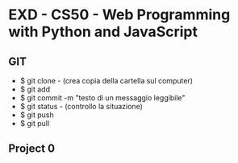 # EXD - CS50 - Web Programming with Python and JavaScript
## GIT
* $ git clone <IndirizzoDiPartenza> - (crea copia della cartella sul computer)
* $ git add <filename>
* $ git commit -m "testo di un messaggio leggibile"
* $ git status - (controllo la situazione)
* $ git push
* $ git pull
## Project 0

